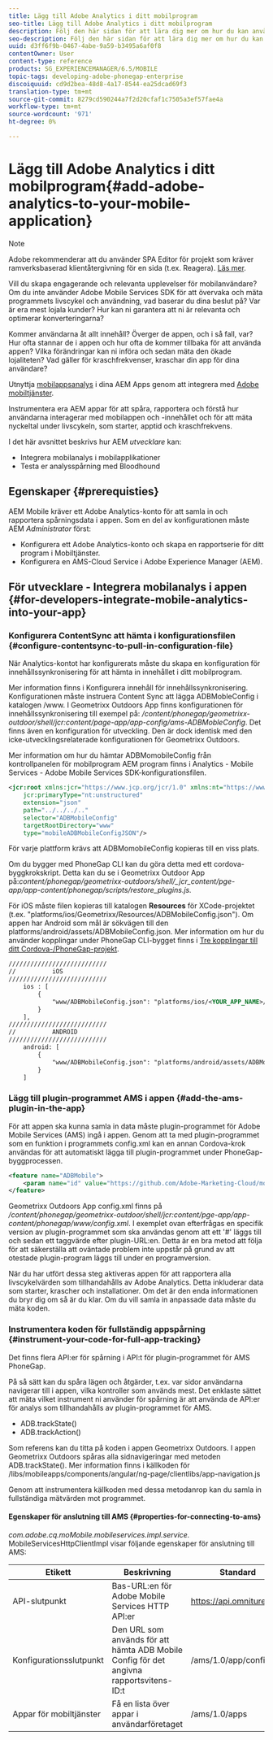```yaml
---
title: Lägg till Adobe Analytics i ditt mobilprogram
seo-title: Lägg till Adobe Analytics i ditt mobilprogram
description: Följ den här sidan för att lära dig mer om hur du kan använda mobilappsanalys i dina AEM appar genom att integrera med Adobe mobiltjänster.
seo-description: Följ den här sidan för att lära dig mer om hur du kan använda mobilappsanalys i dina AEM appar genom att integrera med Adobe mobiltjänster.
uuid: d3ff6f9b-0467-4abe-9a59-b3495a6af0f8
contentOwner: User
content-type: reference
products: SG_EXPERIENCEMANAGER/6.5/MOBILE
topic-tags: developing-adobe-phonegap-enterprise
discoiquuid: cd9d2bea-48d8-4a17-8544-ea25dcad69f3
translation-type: tm+mt
source-git-commit: 8279cd590244a7f2d20cfaf1c7505a3ef57fae4a
workflow-type: tm+mt
source-wordcount: '971'
ht-degree: 0%

---
```



# Lägg till Adobe Analytics i ditt mobilprogram{#add-adobe-analytics-to-your-mobile-application}

>[!NOTE]
>
>Adobe rekommenderar att du använder SPA Editor för projekt som kräver ramverksbaserad klientåtergivning för en sida (t.ex. Reagera). [Läs mer](/help/sites-developing/spa-overview.md).

Vill du skapa engagerande och relevanta upplevelser för mobilanvändare? Om du inte använder Adobe Mobile Services SDK för att övervaka och mäta programmets livscykel och användning, vad baserar du dina beslut på? Var är era mest lojala kunder? Hur kan ni garantera att ni är relevanta och optimerar konverteringarna?

Kommer användarna åt allt innehåll? Överger de appen, och i så fall, var? Hur ofta stannar de i appen och hur ofta de kommer tillbaka för att använda appen? Vilka förändringar kan ni införa och sedan mäta den ökade lojaliteten? Vad gäller för kraschfrekvenser, kraschar din app för dina användare?

Utnyttja [mobilappsanalys](https://www.adobe.com/ca/solutions/digital-analytics/mobile-web-apps-analytics.html) i dina AEM Apps genom att integrera med [Adobe mobiltjänster](https://www.adobe.com/marketing-cloud/mobile-marketing.html).

Instrumentera era AEM appar för att spåra, rapportera och förstå hur användarna interagerar med mobilappen och -innehållet och för att mäta nyckeltal under livscykeln, som starter, apptid och kraschfrekvens.

I det här avsnittet beskrivs hur AEM *utvecklare* kan:

* Integrera mobilanalys i mobilapplikationer
* Testa er analysspårning med Bloodhound

## Egenskaper {#prerequisties}

AEM Mobile kräver ett Adobe Analytics-konto för att samla in och rapportera spårningsdata i appen. Som en del av konfigurationen måste AEM *Administrator* först:

* Konfigurera ett Adobe Analytics-konto och skapa en rapportserie för ditt program i Mobiltjänster.
* Konfigurera en AMS-Cloud Service i Adobe Experience Manager (AEM).

## För utvecklare - Integrera mobilanalys i appen {#for-developers-integrate-mobile-analytics-into-your-app}

### Konfigurera ContentSync att hämta i konfigurationsfilen {#configure-contentsync-to-pull-in-configuration-file}

När Analytics-kontot har konfigurerats måste du skapa en konfiguration för innehållssynkronisering för att hämta in innehållet i ditt mobilprogram.

Mer information finns i Konfigurera innehåll för innehållssynkronisering. Konfigurationen måste instruera Content Sync att lägga ADBMobleConfig i katalogen /www. I Geometrixx Outdoors App finns konfigurationen för innehållssynkronisering till exempel på: */content/phonegap/geometrixx-outdoor/shell/jcr:content/page-app/app-config/ams-ADBMobleConfig*. Det finns även en konfiguration för utveckling. Den är dock identisk med den icke-utvecklingsrelaterade konfigurationen för Geometrixx Outdoors.

Mer information om hur du hämtar ADBMomobileConfig från kontrollpanelen för mobilprogram AEM program finns i Analytics - Mobile Services - Adobe Mobile Services SDK-konfigurationsfilen.

```xml
<jcr:root xmlns:jcr="https://www.jcp.org/jcr/1.0" xmlns:nt="https://www.jcp.org/jcr/nt/1.0"
    jcr:primaryType="nt:unstructured"
    extension="json"
    path="../../../.."
    selector="ADBMobileConfig"
    targetRootDirectory="www"
    type="mobileADBMobileConfigJSON"/>
```

För varje plattform krävs att ADBMomobileConfig kopieras till en viss plats.

Om du bygger med PhoneGap CLI kan du göra detta med ett cordova-byggkrokskript. Detta kan du se i Geometrixx Outdoor App på:*content/phonegap/geometrixx-outdoors/shell/_jcr_content/pge-app/app-content/phonegap/scripts/restore_plugins.js.*

För iOS måste filen kopieras till katalogen **Resources** för XCode-projektet (t.ex. &quot;platforms/ios/Geometrixx/Resources/ADBMobileConfig.json&quot;). Om appen har Android som mål är sökvägen till den platforms/android/assets/ADBMobileConfig.json. Mer information om hur du använder kopplingar under PhoneGap CLI-bygget finns i [Tre kopplingar till ditt Cordova-/PhoneGap-projekt](https://devgirl.org/2013/11/12/three-hooks-your-cordovaphonegap-project-needs/).

```xml
///////////////////////////
//          iOS
///////////////////////////
    ios : [
        {
            "www/ADBMobileConfig.json": "platforms/ios/<YOUR_APP_NAME>/Resources/ADBMobileConfig.json"
        }
    ],
///////////////////////////
//          ANDROID
///////////////////////////
    android: [
        {
            "www/ADBMobileConfig.json": "platforms/android/assets/ADBMobileConfig.json"
        }
    ]
```

### Lägg till plugin-programmet AMS i appen {#add-the-ams-plugin-in-the-app}

För att appen ska kunna samla in data måste plugin-programmet för Adobe Mobile Services (AMS) ingå i appen. Genom att ta med plugin-programmet som en funktion i programmets config.xml kan en annan Cordova-krok användas för att automatiskt lägga till plugin-programmet under PhoneGap-byggprocessen.

```xml
<feature name="ADBMobile">
    <param name="id" value="https://github.com/Adobe-Marketing-Cloud/mobile-services#0482f9cedf90c98a8d4b07219ece1933b2e46a60"/>
</feature>
```

Geometrixx Outdoors App config.xml finns på */content/phonegap/geometrixx-outdoor/shell/jcr:content/pge-app/app-content/phonegap/www/config.xml*. I exemplet ovan efterfrågas en specifik version av plugin-programmet som ska användas genom att ett &#39;#&#39; läggs till och sedan ett taggvärde efter plugin-URL:en. Detta är en bra metod att följa för att säkerställa att oväntade problem inte uppstår på grund av att otestade plugin-program läggs till under en programversion.

När du har utfört dessa steg aktiveras appen för att rapportera alla livscykelvärden som tillhandahålls av Adobe Analytics. Detta inkluderar data som starter, krascher och installationer. Om det är den enda informationen du bryr dig om så är du klar. Om du vill samla in anpassade data måste du mäta koden.

### Instrumentera koden för fullständig appspårning {#instrument-your-code-for-full-app-tracking}

Det finns flera API:er för spårning i API:t för plugin-programmet för AMS PhoneGap.[](https://docs.adobe.com/content/help/en/mobile-services/ios/phonegap-ios/phonegap-methods.html)

På så sätt kan du spåra lägen och åtgärder, t.ex. var sidor användarna navigerar till i appen, vilka kontroller som används mest. Det enklaste sättet att mäta vilket instrument ni använder för spårning är att använda de API:er för analys som tillhandahålls av plugin-programmet för AMS.

* ADB.trackState()
* ADB.trackAction()

Som referens kan du titta på koden i appen Geometrixx Outdoors. I appen Geometrixx Outdoors spåras alla sidnavigeringar med metoden ADB.trackState(). Mer information finns i källkoden för /libs/mobileapps/components/angular/ng-page/clientlibs/app-navigation.js

Genom att instrumentera källkoden med dessa metodanrop kan du samla in fullständiga mätvärden mot programmet.

#### Egenskaper för anslutning till AMS {#properties-for-connecting-to-ams}

*com.adobe.cq.moMobile.mobileservices.impl.service.* MobileServicesHttpClientImpl visar följande egenskaper för anslutning till AMS:

| **Etikett** | **Beskrivning** | **Standard** |
|---|---|---|
| API-slutpunkt | Bas-URL:en för Adobe Mobile Services HTTP API:er | https://api.omniture.com |
| Konfigurationsslutpunkt | Den URL som används för att hämta ADB Mobile Config för det angivna rapportsvitens-ID:t | /ams/1.0/app/config/ |
| Appar för mobiltjänster | Få en lista över appar i användarföretaget | /ams/1.0/apps |

